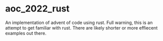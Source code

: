 # aoc_2022_rust
An implementation of advent of code using rust. Full warning, this is an attempt to get familiar with rust. There are likely shorter or more effiecent examples out there. 
